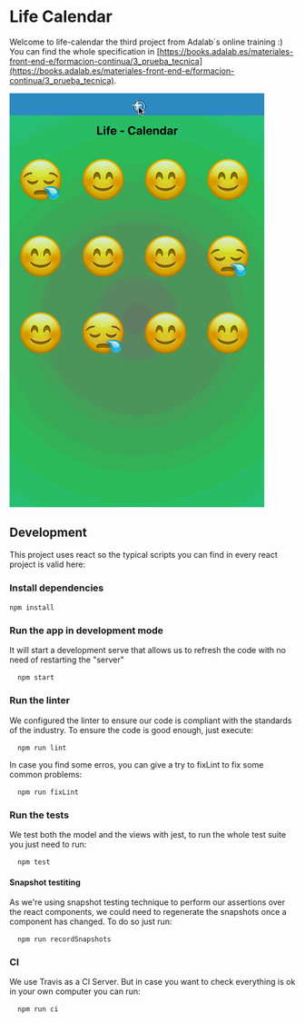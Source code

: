 # Life Calendar

Welcome to life-calendar the third project from Adalab`s online training :) You can find the whole specification in [https://books.adalab.es/materiales-front-end-e/formacion-continua/3_prueba_tecnica](https://books.adalab.es/materiales-front-end-e/formacion-continua/3_prueba_tecnica).

![Screenshot del proyecto](./arts/life-calendar.gif)

## Development

This project uses react so the typical scripts you can find in every react project is valid here:

### Install dependencies
```
npm install
```

### Run the app in development mode

It will start a development serve that allows us to refresh the code with no need of restarting the "server"

```
  npm start
```

### Run the linter
We configured the linter to ensure our code is compliant with the standards of the industry. To ensure the code is good enough, just execute:

```
  npm run lint
```

In case you find some erros, you can give a try to fixLint to fix some common problems:

```
  npm run fixLint
```

### Run the tests

We test both the model and the views with jest, to run the whole test suite you just need to run:
```
  npm test
```

#### Snapshot testiting
As we're using snapshot testing technique to perform our assertions over the react components, we could need to regenerate the snapshots once a component has changed. To do so just run:

```
  npm run recordSnapshots
```

### CI
We use Travis as a CI Server. But in case you want to check everything is ok in your own computer you can run:

```
  npm run ci
```
